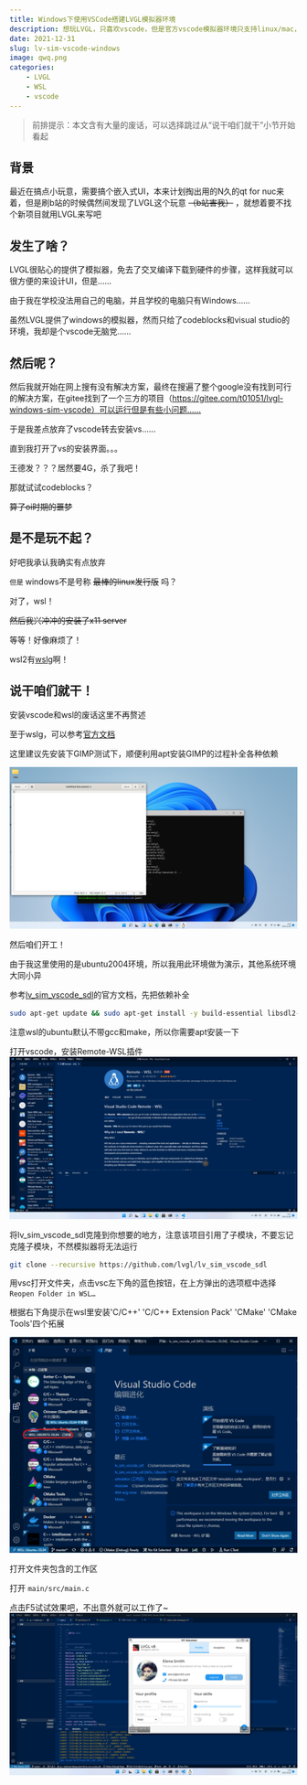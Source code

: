 ```yaml
---
title: Windows下使用VSCode搭建LVGL模拟器环境
description: 想玩LVGL，只喜欢vscode，但是官方vscode模拟器环境只支持linux/mac，于是我把目光盯向了WSL……
date: 2021-12-31
slug: lv-sim-vscode-windows
image: qwq.png
categories:
    - LVGL
    - WSL
    - vscode
---
```


> 前排提示：本文含有大量的废话，可以选择跳过从“说干咱们就干”小节开始看起

## 背景

最近在搞点小玩意，需要搞个嵌入式UI，本来计划掏出用的N久的qt for nuc来着，但是刷b站的时候偶然间发现了LVGL这个玩意 ~~（b站害我）~~ ，就想着要不找个新项目就用LVGL来写吧

## 发生了啥？

LVGL很贴心的提供了模拟器，免去了交叉编译下载到硬件的步骤，这样我就可以很方便的来设计UI，但是……

由于我在学校没法用自己的电脑，并且学校的电脑只有Windows……

虽然LVGL提供了windows的模拟器，然而只给了codeblocks和visual studio的环境，我却是个vscode无脑党……

## 然后呢？

然后我就开始在网上搜有没有解决方案，最终在搜遍了整个google没有找到可行的解决方案，在gitee找到了一个三方的项目（https://gitee.com/t01051/lvgl-windows-sim-vscode）可以运行但是有些小问题……

于是我差点放弃了vscode转去安装vs……

直到我打开了vs的安装界面。。。

王德发？？？居然要4G，杀了我吧！

那就试试codeblocks？

~~算了oi时期的噩梦~~

## 是不是玩不起？

好吧我承认我确实有点放弃

`但是` windows不是号称 ~~最棒的linux发行版~~ 吗？

对了，wsl！

~~然后我兴冲冲的安装了x11 server~~

等等！好像麻烦了！

wsl2有[wslg](https://github.com/microsoft/wslg)啊！

## 说干咱们就干！

安装vscode和wsl的废话这里不再赘述

至于wslg，可以参考[官方文档](https://github.com/microsoft/wslg)

这里建议先安装下GIMP测试下，顺便利用apt安装GIMP的过程补全各种依赖

![WSLG走起！](gimp.png)

然后咱们开工！

由于我这里使用的是ubuntu2004环境，所以我用此环境做为演示，其他系统环境大同小异

参考[lv_sim_vscode_sdl](https://github.com/lvgl/lv_sim_vscode_sdl)的官方文档，先把依赖补全
```bash
sudo apt-get update && sudo apt-get install -y build-essential libsdl2-dev
```
注意wsl的ubuntu默认不带gcc和make，所以你需要apt安装一下

打开vscode，安装Remote-WSL插件
![安装Remote-WSL插件](vsc.png)

将lv_sim_vscode_sdl克隆到你想要的地方，注意该项目引用了子模块，不要忘记克隆子模块，不然模拟器将无法运行

```bash
git clone --recursive https://github.com/lvgl/lv_sim_vscode_sdl
```
用vsc打开文件夹，点击vsc左下角的蓝色按钮，在上方弹出的选项框中选择 `Reopen Folder in WSL…` 

根据右下角提示在wsl里安装'C/C++' 'C/C++ Extension Pack' 'CMake' 'CMake Tools'四个拓展

![记得是wsl里，我被坑了好长时间才找到锅23333](wsl.png)

打开文件夹包含的工作区

打开 `main/src/main.c`

点击F5试试效果吧，不出意外就可以工作了~
![附一张效果图](done.png)